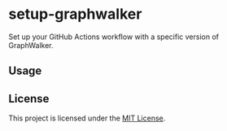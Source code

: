# setup-graphwalker

Set up your GitHub Actions workflow with a specific version of GraphWalker.

## Usage



## License

This project is licensed under the [MIT License](LICENSE).